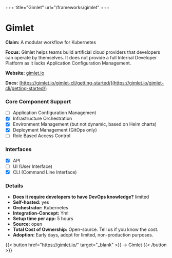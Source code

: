 +++
title="Gimlet"
url="/frameworks/gimlet"
+++

# Gimlet

**Claim:** A modular workflow for Kubernetes

**Focus:** Gimlet helps teams build artificial cloud providers that developers can operate by themselves. It does not provide a full Internal Developer Platform as it lacks Application Configuration Management.

**Website:** [gimlet.io](https://gimlet.io/)

**Docs:** [https://gimlet.io/gimlet-cli/getting-started/](https://gimlet.io/gimlet-cli/getting-started/)

### Core Component Support

- [ ] Application Configuration Management
- [x] Infrastructure Orchestration
- [x] Environment Management (but not dynamic, based on Helm charts)
- [x] Deployment Management (GitOps only)
- [ ] Role Based Access Control

### Interfaces

- [x] API
- [ ] UI (User Interface)
- [x] CLI (Command Line Interface)

### Details

- **Does it require developers to have DevOps knowledge?** limited
- **Self-hosted:** yes
- **Orchestrator:** Kubernetes
- **Integration-Concept:** Yml
- **Setup time per app:** 5 hours
- **Source:** open
- **Total Cost of Ownership:** Open-source. Tell us if you know the cost.
- **Adoption:** Early days, adopt for limited, non-production purposes. 

{{< button href="https://gimlet.io/" target="_blank" >}}
-> Gimlet
{{< /button >}}  

